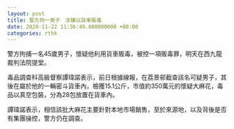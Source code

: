 ```yaml
---
layout: post
title: 警方拘一男子　涉嫌以貨車販毒
date: 2020-11-22 11:36:49.000000000 +08:00
categories: rthk
---
```


警方拘捕一名45歲男子，懷疑他利用貨車販毒，被控一項販毒罪，明天在西九龍裁判法院提堂。

毒品調查科高級督察譚瑋諾表示，前日根據線報，在荔景邨截查該名可疑男子，其後在屬於他的一輛密斗貨車內，檢獲15.1公斤，市值約350萬元的懷疑大麻花，毒品以真空包裝，分為28包放置在貨車內。

譚瑋諾表示，相信該批大麻花主要針對本地市場銷售，至於來源地，以及背後是否有集團操控，警方仍在調查。
